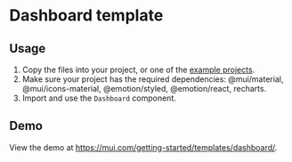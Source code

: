 # Dashboard template

## Usage

<!-- #default-branch-switch -->

1. Copy the files into your project, or one of the [example projects](https://github.com/mui/material-ui/tree/master/examples).
2. Make sure your project has the required dependencies: @mui/material, @mui/icons-material, @emotion/styled, @emotion/react, recharts.
3. Import and use the `Dashboard` component.

## Demo

<!-- #default-branch-switch -->

View the demo at https://mui.com/getting-started/templates/dashboard/.
